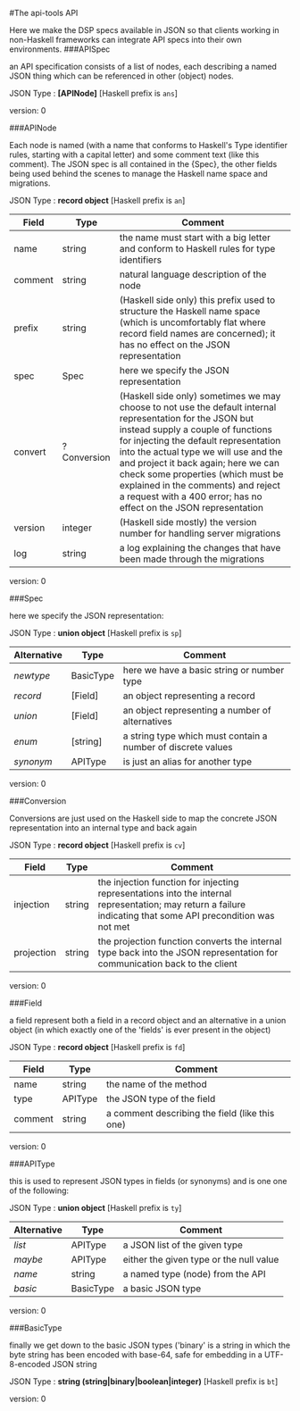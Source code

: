 
#The api-tools API

Here we make the DSP specs available in JSON so that clients
working in non-Haskell frameworks can integrate API
specs into their own environments.
###APISpec

an API specification consists of a list of nodes,
each describing a named JSON thing which can be
referenced in other (object) nodes.


JSON Type : **[APINode]** [Haskell prefix is `ans`] 

version: 0


###APINode

Each node is named (with a name that conforms to Haskell's
Type identifier rules, starting with a capital letter) and some
comment text (like this comment). The JSON spec is all contained
in the {Spec}, the other fields being used behind the scenes
to manage the Haskell name space and migrations.


JSON Type : **record object** [Haskell prefix is `an`] 

Field   | Type         | Comment
------- | ------------ | -------
name    | string       | the name must start with a big letter  and conform to Haskell rules for type identifiers
comment | string       | natural language description of the node
prefix  | string       | (Haskell side only) this prefix used to structure the Haskell name space (which is uncomfortably flat where record field names are concerned); it has no effect on the JSON representation
spec    | Spec         | here we specify the JSON representation
convert | ? Conversion | (Haskell side only) sometimes we may choose to not use the default internal representation for the JSON but instead supply a couple of functions for injecting the default representation into the actual type we will use and the and project it back again; here we can check some properties (which must be explained in the comments) and reject a request with a 400 error; has no effect on the JSON representation
version | integer      | (Haskell side mostly) the version number for handling server migrations
log     | string       | a log explaining the changes that have been made through the migrations
version: 0


###Spec

here we specify the JSON representation:


JSON Type : **union object** [Haskell prefix is `sp`] 

Alternative | Type      | Comment
----------- | --------- | -------
_newtype_   | BasicType | here we have a basic string or number type
_record_    | [Field]   | an object representing a record
_union_     | [Field]   | an object representing a number of alternatives
_enum_      | [string]  | a string type which must contain a number of discrete values
_synonym_   | APIType   | is just an alias for another type
version: 0


###Conversion

Conversions are just used on the Haskell side to map the concrete JSON
representation into an internal type and back again


JSON Type : **record object** [Haskell prefix is `cv`] 

Field      | Type   | Comment
---------- | ------ | -------
injection  | string | the injection function for injecting representations into the internal representation; may return a failure indicating that some API precondition was not met
projection | string | the projection function converts the internal type back into the JSON representation for communication back to the client
version: 0


###Field

a field represent both a field in a record object and an alternative in
a union object (in which exactly one of the 'fields' is ever present in
the object)


JSON Type : **record object** [Haskell prefix is `fd`] 

Field   | Type    | Comment
------- | ------- | -------
name    | string  | the name of the method
type    | APIType | the JSON type of the field
comment | string  | a comment describing the field (like this one)
version: 0


###APIType

this is used to represent JSON types in fields (or synonyms) and is one
one of the following:


JSON Type : **union object** [Haskell prefix is `ty`] 

Alternative | Type      | Comment
----------- | --------- | -------
_list_      | APIType   | a JSON list of the given type
_maybe_     | APIType   | either the given type or the null value
_name_      | string    | a named type (node) from the API
_basic_     | BasicType | a basic JSON type
version: 0


###BasicType

finally we get down to the basic JSON types ('binary' is a string
in which the byte string has been encoded with base-64, safe for
embedding in a UTF-8-encoded JSON string


JSON Type : **string (string|binary|boolean|integer)** [Haskell prefix is `bt`] 

version: 0


